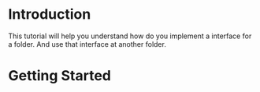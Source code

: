 # Introduction
This tutorial will help you understand how do you implement a interface for a folder.
And use that interface at another folder.

# Getting Started